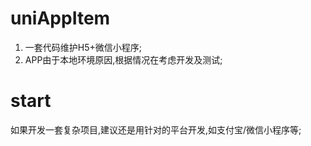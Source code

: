 # uniAppItem
1. 一套代码维护H5+微信小程序;
2. APP由于本地环境原因,根据情况在考虑开发及测试;

# start
如果开发一套复杂项目,建议还是用针对的平台开发,如支付宝/微信小程序等;
